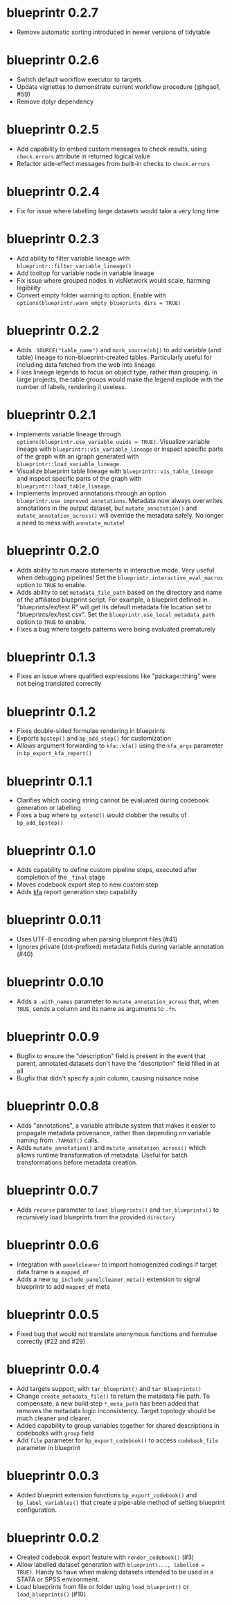 # blueprintr 0.2.7
* Remove automatic sorting introduced in newer versions of tidytable

# blueprintr 0.2.6
* Switch default workflow executor to targets
* Update vignettes to demonstrate current workflow procedure (@hgao1, #59)
* Remove dplyr dependency

# blueprintr 0.2.5
* Add capability to embed custom messages to check results, using `check.errors` attribute in returned logical value
* Refactor side-effect messages from built-in checks to `check.errors`

# blueprintr 0.2.4
* Fix for issue where labelling large datasets would take a very long time

# blueprintr 0.2.3
* Add ability to filter variable lineage with `blueprintr::filter_variable_lineage()`
* Add tooltop for variable node in variable lineage
* Fix issue where grouped nodes in visNetwork would scale, harming legibility
* Convert empty folder warning to option. Enable with `options(blueprintr.warn_empty_blueprints_dirs = TRUE)`

# blueprintr 0.2.2
* Adds `.SOURCE("table_name")` and `mark_source(obj)` to add variable (and table) lineage to non-blueprint-created tables. Particularly useful for including data fetched from the web into lineage
* Fixes lineage legends to focus on object type, rather than grouping. In large projects, the table groups would make the legend explode with the number of labels, rendering it useless.

# blueprintr 0.2.1
* Implements variable lineage through `options(blueprintr.use_variable_uuids = TRUE)`. Visualize variable lineage with `blueprintr::vis_variable_lineage` or inspect specific parts of the graph with an igraph generated with `blueprintr::load_variable_lineage`.
* Visualize blueprint table lineage with `blueprintr::vis_table_lineage` and inspect specific parts of the graph with `blueprintr::load_table_lineage`.
* Implements improved annotations through an option `blueprintr.use_improved_annotations`. Metadata now always overwrites annotations in the output dataset, but `mutate_annotation()` and `mutate_annotation_across()` will override the metadata safely. No longer a need to mess with `annotate_mutate`!

# blueprintr 0.2.0
* Adds ability to run macro statements in interactive mode. Very useful when debugging pipelines! Set the `blueprintr.interactive_eval_macros` option to `TRUE` to enable.
* Adds ability to set `metadata_file_path` based on the directory and name of the affiliated blueprint script. For example, a blueprint defined in "blueprints/ex/test.R" will get its default metadata file location set to "blueprints/ex/test.csv". Set the `blueprintr.use_local_metadata_path` option to `TRUE` to enable.
* Fixes a bug where targets patterns were being evaluated prematurely

# blueprintr 0.1.3
* Fixes an issue where qualified expressions like "package::thing" were not being translated correctly

# blueprintr 0.1.2
* Fixes double-sided formulae rendering in blueprints
* Exports `bpstep()` and `bp_add_step()` for customization
* Allows argument forwarding to `kfa::kfa()` using the `kfa_args` parameter in `bp_export_kfa_report()`

# blueprintr 0.1.1
* Clarifies which coding string cannot be evaluated during codebook generation or labelling
* Fixes a bug where `bp_extend()` would clobber the results of `bp_add_bpstep()` 

# blueprintr 0.1.0
* Adds capability to define custom pipeline steps, executed after completion of the `_final` stage
* Moves codebook export step to new custom step
* Adds [kfa](https://github.com/knickodem/kfa) report generation step capability

# blueprintr 0.0.11
* Uses UTF-8 encoding when parsing blueprint files (#41)
* Ignores private (dot-prefixed) metadata fields during variable annotation (#40)

# blueprintr 0.0.10

* Adds a `.with_names` parameter to `mutate_annotation_across` that, when `TRUE`, sends a column and its name as arguments to `.fn`.

# blueprintr 0.0.9

* Bugfix to ensure the "description" field is present in the event that parent, annotated datasets don't have the "description" field filled in at all
* Bugfix that didn't specify a join column, causing nuisance noise

# blueprintr 0.0.8

* Adds "annotations", a variable attribute system that makes it easier to propagate metadata provenance, rather than depending on variable naming from `.TARGET()` calls.
* Adds `mutate_annotation()` and `mutate_annotation_across()` which allows runtime transformation of metadata. Useful for batch transformations before metadata creation.

# blueprintr 0.0.7

* Adds `recurse` parameter to `load_blueprints()` and `tar_blueprints()` to recursively load blueprints from the provided `directory`

# blueprintr 0.0.6

* Integration with `panelcleaner` to import homogenized codings if target data.frame is a `mapped_df`
* Adds a new `bp_include_panelcleaner_meta()` extension to signal blueprintr to add `mapped_df` meta

# blueprintr 0.0.5

* Fixed bug that would not translate anonymous functions and formulae correctly (#22 and #29)

# blueprintr 0.0.4

* Add targets support, with `tar_blueprint()` and `tar_blueprints()`
* Change `create_metadata_file()` to return the metadata file path. To compensate, a new build step `*_meta_path` has been added that removes the metadata logic inconsistency. Target topology should be much cleaner and clearer.
* Added capability to group variables together for shared descriptions in codebooks with `group` field
* Add `file` parameter for `bp_export_codebook()` to access `codebook_file` parameter in blueprint

# blueprintr 0.0.3

* Added blueprint extension functions `bp_export_codebook()` and `bp_label_variables()` that create a pipe-able method of setting blueprint configuration.

# blueprintr 0.0.2

* Created codebook export feature with `render_codebook()` (#3)
* Allow labelled dataset generation with `blueprint(..., labelled = TRUE)`. Handy to have when making datasets intended to be used in a STATA or SPSS environment.
* Load blueprints from file or folder using `load_blueprint()` or `load_blueprints()` (#10)

